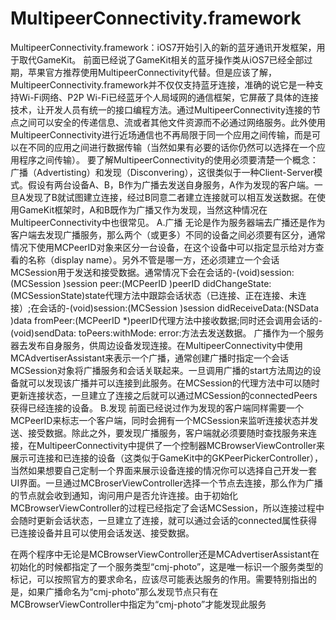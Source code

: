 # MultipeerConnectivity.framework
MultipeerConnectivity.framework：iOS7开始引入的新的蓝牙通讯开发框架，用于取代GameKit。
前面已经说了GameKit相关的蓝牙操作类从iOS7已经全部过期，苹果官方推荐使用MultipeerConnectivity代替。但是应该了解，MultipeerConnectivity.framework并不仅仅支持蓝牙连接，准确的说它是一种支持Wi-Fi网络、P2P Wi-Fi已经蓝牙个人局域网的通信框架，它屏蔽了具体的连接技术，让开发人员有统一的接口编程方法。通过MultipeerConnectivity连接的节点之间可以安全的传递信息、流或者其他文件资源而不必通过网络服务。此外使用MultipeerConnectivity进行近场通信也不再局限于同一个应用之间传输，而是可以在不同的应用之间进行数据传输（当然如果有必要的话你仍然可以选择在一个应用程序之间传输）。
要了解MultipeerConnectivity的使用必须要清楚一个概念：广播（Advertisting）和发现（Disconvering），这很类似于一种Client-Server模式。假设有两台设备A、B，B作为广播去发送自身服务，A作为发现的客户端。一旦A发现了B就试图建立连接，经过B同意二者建立连接就可以相互发送数据。在使用GameKit框架时，A和B既作为广播又作为发现，当然这种情况在MultipeerConnectivity中也很常见。
A.广播
无论是作为服务器端去广播还是作为客户端去发现广播服务，那么两个（或更多）不同的设备之间必须要有区分，通常情况下使用MCPeerID对象来区分一台设备，在这个设备中可以指定显示给对方查看的名称（display name）。另外不管是哪一方，还必须建立一个会话MCSession用于发送和接受数据。通常情况下会在会话的-(void)session:(MCSession )session peer:(MCPeerID )peerID didChangeState:(MCSessionState)state代理方法中跟踪会话状态（已连接、正在连接、未连接）;在会话的-(void)session:(MCSession )session didReceiveData:(NSData )data fromPeer:(MCPeerID *)peerID代理方法中接收数据;同时还会调用会话的-(void)sendData: toPeers:withMode: error:方法去发送数据。
广播作为一个服务器去发布自身服务，供周边设备发现连接。在MultipeerConnectivity中使用MCAdvertiserAssistant来表示一个广播，通常创建广播时指定一个会话MCSession对象将广播服务和会话关联起来。一旦调用广播的start方法周边的设备就可以发现该广播并可以连接到此服务。在MCSession的代理方法中可以随时更新连接状态，一旦建立了连接之后就可以通过MCSession的connectedPeers获得已经连接的设备。
B.发现
前面已经说过作为发现的客户端同样需要一个MCPeerID来标志一个客户端，同时会拥有一个MCSession来监听连接状态并发送、接受数据。除此之外，要发现广播服务，客户端就必须要随时查找服务来连接，在MultipeerConnectivity中提供了一个控制器MCBrowserViewController来展示可连接和已连接的设备（这类似于GameKit中的GKPeerPickerController），当然如果想要自己定制一个界面来展示设备连接的情况你可以选择自己开发一套UI界面。一旦通过MCBroserViewController选择一个节点去连接，那么作为广播的节点就会收到通知，询问用户是否允许连接。由于初始化MCBrowserViewController的过程已经指定了会话MCSession，所以连接过程中会随时更新会话状态，一旦建立了连接，就可以通过会话的connected属性获得已连接设备并且可以使用会话发送、接受数据。

在两个程序中无论是MCBrowserViewController还是MCAdvertiserAssistant在初始化的时候都指定了一个服务类型“cmj-photo”，这是唯一标识一个服务类型的标记，可以按照官方的要求命名，应该尽可能表达服务的作用。需要特别指出的是，如果广播命名为“cmj-photo”那么发现节点只有在MCBrowserViewController中指定为“cmj-photo”才能发现此服务

